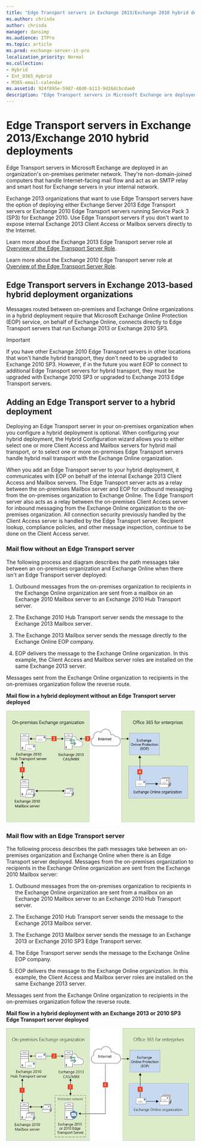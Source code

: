 ```yaml
---
title: "Edge Transport servers in Exchange 2013/Exchange 2010 hybrid deployments"
ms.author: chrisda
author: chrisda
manager: dansimp
ms.audience: ITPro
ms.topic: article
ms.prod: exchange-server-it-pro
localization_priority: Normal
ms.collection:
- Hybrid
- Ent_O365_Hybrid
- M365-email-calendar
ms.assetid: 924f895e-5987-48d0-b113-9d26dcbcdae0
description: "Edge Transport servers in Microsoft Exchange are deployed in an organization's on-premises perimeter network. They're non-domain-joined computers that handle Internet-facing mail flow and act as an SMTP relay and smart host for Exchange servers in your internal network."
---
```


# Edge Transport servers in Exchange 2013/Exchange 2010 hybrid deployments

Edge Transport servers in Microsoft Exchange are deployed in an organization's on-premises perimeter network. They're non-domain-joined computers that handle Internet-facing mail flow and act as an SMTP relay and smart host for Exchange servers in your internal network.

Exchange 2013 organizations that want to use Edge Transport servers have the option of deploying either Exchange Server 2013 Edge Transport servers or Exchange 2010 Edge Transport servers running Service Pack 3 (SP3) for Exchange 2010. Use Edge Transport servers if you don't want to expose internal Exchange 2013 Client Access or Mailbox servers directly to the Internet.

Learn more about the Exchange 2013 Edge Transport server role at [Overview of the Edge Transport Server Role](http://technet.microsoft.com/library/cfff9f59-afac-447c-8297-afcebe49a52d.aspx).

Learn more about the Exchange 2010 Edge Transport server role at [Overview of the Edge Transport Server Role](https://go.microsoft.com/fwlink/p/?linkid=183473).

## Edge Transport servers in Exchange 2013-based hybrid deployment organizations

Messages routed between on-premises and Exchange Online organizations in a hybrid deployment require that Microsoft Exchange Online Protection (EOP) service, on behalf of Exchange Online, connects directly to Edge Transport servers that run Exchange 2013 or Exchange 2010 SP3.

> [!IMPORTANT]
> If you have other Exchange 2010 Edge Transport servers in other locations that won't handle hybrid transport, they don't need to be upgraded to Exchange 2010 SP3. However, if in the future you want EOP to connect to additional Edge Transport servers for hybrid transport, they must be upgraded with Exchange 2010 SP3 or upgraded to Exchange 2013 Edge Transport servers.

## Adding an Edge Transport server to a hybrid deployment

Deploying an Edge Transport server in your on-premises organization when you configure a hybrid deployment is optional. When configuring your hybrid deployment, the Hybrid Configuration wizard allows you to either select one or more Client Access and Mailbox servers for hybrid mail transport, or to select one or more on-premises Edge Transport servers handle hybrid mail transport with the Exchange Online organization.

When you add an Edge Transport server to your hybrid deployment, it communicates with EOP on behalf of the internal Exchange 2013 Client Access and Mailbox servers. The Edge Transport server acts as a relay between the on-premises Mailbox server and EOP for outbound messaging from the on-premises organization to Exchange Online. The Edge Transport server also acts as a relay between the on-premises Client Access server for inbound messaging from the Exchange Online organization to the on-premises organization. All connection security previously handled by the Client Access server is handled by the Edge Transport server. Recipient lookup, compliance policies, and other message inspection, continue to be done on the Client Access server.

### Mail flow without an Edge Transport server

The following process and diagram describes the path messages take between an on-premises organization and Exchange Online when there isn't an Edge Transport server deployed:

1. Outbound messages from the on-premises organization to recipients in the Exchange Online organization are sent from a mailbox on an Exchange 2010 Mailbox server to an Exchange 2010 Hub Transport server.

2. The Exchange 2010 Hub Transport server sends the message to the Exchange 2013 Mailbox server.

3. The Exchange 2013 Mailbox server sends the message directly to the Exchange Online EOP company.

4. EOP delivers the message to the Exchange Online organization. In this example, the Client Access and Mailbox server roles are installed on the same Exchange 2013 server.

Messages sent from the Exchange Online organization to recipients in the on-premises organization follow the reverse route.

 **Mail flow in a hybrid deployment without an Edge Transport server deployed**

![On-premises without Edge Transport server](../media/ITPro_Hybrid_2010-2013_OnPrem-NoEdge.png)

### Mail flow with an Edge Transport server

The following process describes the path messages take between an on-premises organization and Exchange Online when there is an Edge Transport server deployed. Messages from the on-premises organization to recipients in the Exchange Online organization are sent from the Exchange 2010 Mailbox server:

1. Outbound messages from the on-premises organization to recipients in the Exchange Online organization are sent from a mailbox on an Exchange 2010 Mailbox server to an Exchange 2010 Hub Transport server.

2. The Exchange 2010 Hub Transport server sends the message to the Exchange 2013 Mailbox server.

3. The Exchange 2013 Mailbox server sends the message to an Exchange 2013 or Exchange 2010 SP3 Edge Transport server.

4. The Edge Transport server sends the message to the Exchange Online EOP company.

5. EOP delivers the message to the Exchange Online organization. In this example, the Client Access and Mailbox server roles are installed on the same Exchange 2013 server.

Messages sent from the Exchange Online organization to recipients in the on-premises organization follow the reverse route.

 **Mail flow in a hybrid deployment with an Exchange 2013 or 2010 SP3 Edge Transport server deployed**

![On-premises with Edge Transport server](../media/ITPro_Hybrid_2010-2013_OnPrem-Edge.png)
